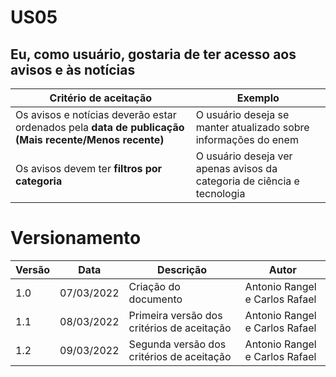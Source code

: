 # US05

## Eu, como usuário, gostaria de ter acesso aos avisos e às notícias

| Critério de aceitação                                                                                 | Exemplo                                                                 |
| ----------------------------------------------------------------------------------------------------- | ----------------------------------------------------------------------- |
| Os avisos e notícias deverão estar ordenados pela **data de publicação (Mais recente/Menos recente)** | O usuário deseja se manter atualizado sobre informações do enem         |
| Os avisos devem ter **filtros por categoria**                                                         | O usuário deseja ver apenas avisos da categoria de ciência e tecnologia |

# Versionamento

| Versão | Data       | Descrição                                  | Autor                          |
| ------ | ---------- | ------------------------------------------ | ------------------------------ |
| 1.0    | 07/03/2022 | Criação do documento                       | Antonio Rangel e Carlos Rafael |
| 1.1    | 08/03/2022 | Primeira versão dos critérios de aceitação | Antonio Rangel e Carlos Rafael |
| 1.2    | 09/03/2022 | Segunda versão dos critérios de aceitação  | Antonio Rangel e Carlos Rafael |
